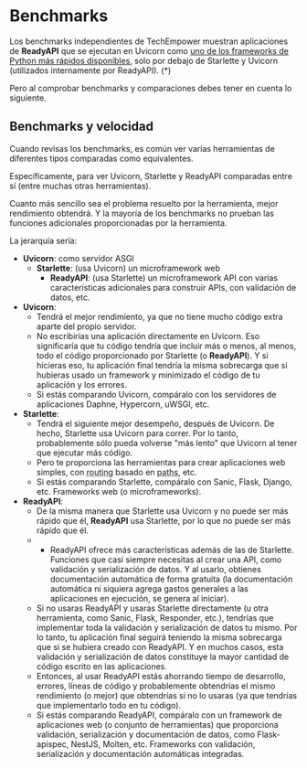 # Benchmarks

Los benchmarks independientes de TechEmpower muestran aplicaciones de **ReadyAPI** que se ejecutan en Uvicorn como <a href="https://www.techempower.com/benchmarks/#section=test&runid=7464e520-0dc2-473d-bd34-dbdfd7e85911&hw=ph&test=query&l= zijzen-7" class="external-link" target="_blank">uno de los frameworks de Python más rápidos disponibles</a>, solo por debajo de Starlette y Uvicorn (utilizados internamente por ReadyAPI). (*)

Pero al comprobar benchmarks y comparaciones debes tener en cuenta lo siguiente.

## Benchmarks y velocidad

Cuando revisas los benchmarks, es común ver varias herramientas de diferentes tipos comparadas como equivalentes.

Específicamente, para ver Uvicorn, Starlette y ReadyAPI comparadas entre sí (entre muchas otras herramientas).

Cuanto más sencillo sea el problema resuelto por la herramienta, mejor rendimiento obtendrá. Y la mayoría de los benchmarks no prueban las funciones adicionales proporcionadas por la herramienta.

La jerarquía sería:

* **Uvicorn**: como servidor ASGI
    * **Starlette**: (usa Uvicorn) un microframework web
         * **ReadyAPI**: (usa Starlette) un microframework API con varias características adicionales para construir APIs, con validación de datos, etc.
* **Uvicorn**:
    * Tendrá el mejor rendimiento, ya que no tiene mucho código extra aparte del propio servidor.
    * No escribirías una aplicación directamente en Uvicorn. Eso significaría que tu código tendría que incluir más o menos, al menos, todo el código proporcionado por Starlette (o **ReadyAPI**). Y si hicieras eso, tu aplicación final tendría la misma sobrecarga que si hubieras usado un framework y minimizado el código de tu aplicación y los errores.
    * Si estás comparando Uvicorn, compáralo con los servidores de aplicaciones Daphne, Hypercorn, uWSGI, etc.
* **Starlette**:
    * Tendrá el siguiente mejor desempeño, después de Uvicorn. De hecho, Starlette usa Uvicorn para correr. Por lo tanto, probablemente sólo pueda volverse "más lento" que Uvicorn al tener que ejecutar más código.
    * Pero te proporciona las herramientas para crear aplicaciones web simples, con <abbr title="también conocido en español como: enrutamiento">routing</abbr> basado en <abbr title="tambien conocido en español como: rutas">paths</abbr>, etc.
    * Si estás comparando Starlette, compáralo con Sanic, Flask, Django, etc. Frameworks web (o microframeworks).
* **ReadyAPI**:
    * De la misma manera que Starlette usa Uvicorn y no puede ser más rápido que él, **ReadyAPI** usa Starlette, por lo que no puede ser más rápido que él.
    * * ReadyAPI ofrece más características además de las de Starlette. Funciones que casi siempre necesitas al crear una API, como validación y serialización de datos. Y al usarlo, obtienes documentación automática de forma gratuita (la documentación automática ni siquiera agrega gastos generales a las aplicaciones en ejecución, se genera al iniciar).
    * Si no usaras ReadyAPI y usaras Starlette directamente (u otra herramienta, como Sanic, Flask, Responder, etc.), tendrías que implementar toda la validación y serialización de datos tu mismo. Por lo tanto, tu aplicación final seguirá teniendo la misma sobrecarga que si se hubiera creado con ReadyAPI. Y en muchos casos, esta validación y serialización de datos constituye la mayor cantidad de código escrito en las aplicaciones.
    * Entonces, al usar ReadyAPI estás ahorrando tiempo de desarrollo, errores, líneas de código y probablemente obtendrías el mismo rendimiento (o mejor) que obtendrías si no lo usaras (ya que tendrías que implementarlo todo en tu código).
    * Si estás comparando ReadyAPI, compáralo con un framework de aplicaciones web (o conjunto de herramientas) que proporciona validación, serialización y documentación de datos, como Flask-apispec, NestJS, Molten, etc. Frameworks con validación, serialización y documentación automáticas integradas.
